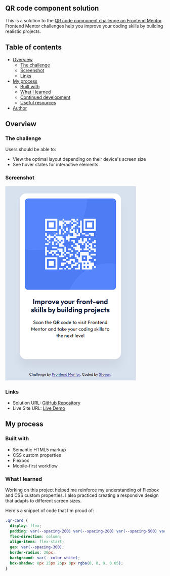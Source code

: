 ## QR code component solution

This is a solution to the [QR code component challenge on Frontend Mentor](https://www.frontendmentor.io/challenges/qr-code-component-iux_sIO_H). Frontend Mentor challenges help you improve your coding skills by building realistic projects.

## Table of contents

- [Overview](#overview)
  - [The challenge](#the-challenge)
  - [Screenshot](#screenshot)
  - [Links](#links)
- [My process](#my-process)
  - [Built with](#built-with)
  - [What I learned](#what-i-learned)
  - [Continued development](#continued-development)
  - [Useful resources](#useful-resources)
- [Author](#author)

## Overview

### The challenge

Users should be able to:

- View the optimal layout depending on their device's screen size
- See hover states for interactive elements

### Screenshot

![Screenshot](./screenshot.png)

### Links

- Solution URL: [GitHub Repository](https://github.com/stevensuna/qr-code-component)
- Live Site URL: [Live Demo](https://your-live-site-url.com)

## My process

### Built with

- Semantic HTML5 markup
- CSS custom properties
- Flexbox
- Mobile-first workflow

### What I learned

Working on this project helped me reinforce my understanding of Flexbox and CSS custom properties. I also practiced creating a responsive design that adapts to different screen sizes.

Here's a snippet of code that I'm proud of:

```css
.qr-card {
  display: flex;
  padding: var(--spacing-200) var(--spacing-200) var(--spacing-500) var(--spacing-200);
  flex-direction: column;
  align-items: flex-start;
  gap: var(--spacing-300);
  border-radius: 20px;
  background: var(--color-white);
  box-shadow: 0px 25px 25px 0px rgba(0, 0, 0, 0.05);
}
```
